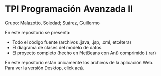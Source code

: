 # TPI Programación Avanzada II
Grupo: Malazotto, Soledad; Suárez, Guillermo

En este repositorio se presenta:
- Todo el código fuente (archivos .java, .jsp, .xml, etcétera)
- El diagrama de clases del modelo de datos.
- El proyecto completo (hecho en NetBeans con Ant) comprimido (.rar)

En este repositorio están únicamente los archivos de la aplicación Web. Para ver la versión Desktop, click acá.
